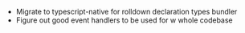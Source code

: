 - Migrate to typescript-native for rolldown declaration types bundler
- Figure out good event handlers to be used for w whole codebase
